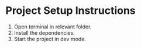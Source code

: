 # Project Setup Instructions

1. Open terminal in relevant folder.
2. Install the dependencies.
3. Start the project in dev mode.

